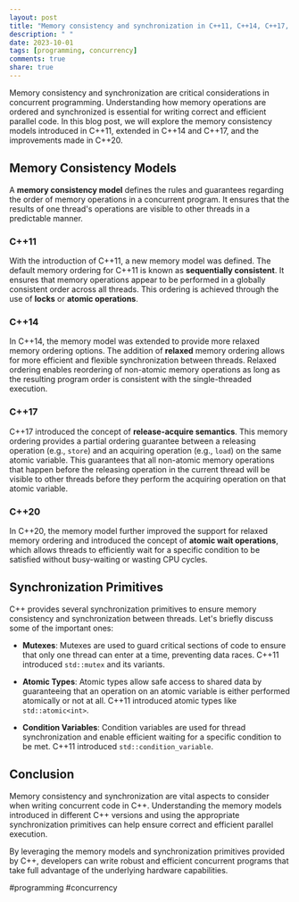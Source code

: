 ```yaml
---
layout: post
title: "Memory consistency and synchronization in C++11, C++14, C++17, and C++20."
description: " "
date: 2023-10-01
tags: [programming, concurrency]
comments: true
share: true
---
```


Memory consistency and synchronization are critical considerations in concurrent programming. Understanding how memory operations are ordered and synchronized is essential for writing correct and efficient parallel code. In this blog post, we will explore the memory consistency models introduced in C++11, extended in C++14 and C++17, and the improvements made in C++20.

## Memory Consistency Models

A **memory consistency model** defines the rules and guarantees regarding the order of memory operations in a concurrent program. It ensures that the results of one thread's operations are visible to other threads in a predictable manner.

### C++11

With the introduction of C++11, a new memory model was defined. The default memory ordering for C++11 is known as **sequentially consistent**. It ensures that memory operations appear to be performed in a globally consistent order across all threads. This ordering is achieved through the use of **locks** or **atomic operations**.

### C++14

In C++14, the memory model was extended to provide more relaxed memory ordering options. The addition of **relaxed** memory ordering allows for more efficient and flexible synchronization between threads. Relaxed ordering enables reordering of non-atomic memory operations as long as the resulting program order is consistent with the single-threaded execution.

### C++17

C++17 introduced the concept of **release-acquire semantics**. This memory ordering provides a partial ordering guarantee between a releasing operation (e.g., `store`) and an acquiring operation (e.g., `load`) on the same atomic variable. This guarantees that all non-atomic memory operations that happen before the releasing operation in the current thread will be visible to other threads before they perform the acquiring operation on that atomic variable.

### C++20

In C++20, the memory model further improved the support for relaxed memory ordering and introduced the concept of **atomic wait operations**, which allows threads to efficiently wait for a specific condition to be satisfied without busy-waiting or wasting CPU cycles.

## Synchronization Primitives

C++ provides several synchronization primitives to ensure memory consistency and synchronization between threads. Let's briefly discuss some of the important ones:

- **Mutexes**: Mutexes are used to guard critical sections of code to ensure that only one thread can enter at a time, preventing data races. C++11 introduced `std::mutex` and its variants.

- **Atomic Types**: Atomic types allow safe access to shared data by guaranteeing that an operation on an atomic variable is either performed atomically or not at all. C++11 introduced atomic types like `std::atomic<int>`.

- **Condition Variables**: Condition variables are used for thread synchronization and enable efficient waiting for a specific condition to be met. C++11 introduced `std::condition_variable`.

## Conclusion

Memory consistency and synchronization are vital aspects to consider when writing concurrent code in C++. Understanding the memory models introduced in different C++ versions and using the appropriate synchronization primitives can help ensure correct and efficient parallel execution.

By leveraging the memory models and synchronization primitives provided by C++, developers can write robust and efficient concurrent programs that take full advantage of the underlying hardware capabilities.

#programming #concurrency